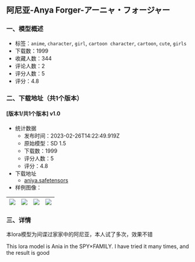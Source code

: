 ## 阿尼亚-Anya Forger-アーニャ・フォージャー
### 一、模型概述

- 标签：`anime`, `character`, `girl`, `cartoon character`, `cartoon`, `cute`, `girls`
- 下载数：1999
- 收藏人数：344
- 评论人数：2
- 评分人数：5
- 评分：4.8

### 二、下载地址（共1个版本）

#### [版本1/共1个版本] v1.0

- 统计数据
  - 发布时间：2023-02-26T14:22:49.919Z
  - 原始模型：SD 1.5
  - 下载数：1999
  - 评分人数：5
  - 评分：4.8
- 下载地址
  - [aniya.safetensors](https://civitai.com/api/download/models/11231)
- 样例图像：

| <img src="https://image.civitai.com/xG1nkqKTMzGDvpLrqFT7WA/9ba71810-64f3-4de7-d340-5c749fbaa000/width=450/108136.jpeg" /> | <img src="https://image.civitai.com/xG1nkqKTMzGDvpLrqFT7WA/e604818e-6782-4333-43df-98d72fceed00/width=450/658738.jpeg" /> | <img src="https://image.civitai.com/xG1nkqKTMzGDvpLrqFT7WA/2425e25e-5a3f-4b62-7ed3-1f2ca4c3fc00/width=450/108141.jpeg" /> | <img src="https://image.civitai.com/xG1nkqKTMzGDvpLrqFT7WA/3af594e3-a8d0-4b96-00cd-357d780ac100/width=450/658793.jpeg" /> |
| ---- | ---- | ---- | ---- |


### 三、详情
<p>本lora模型为间谍过家家中的阿尼亚，本人试了多次，效果不错</p><p>This lora model is Ania in the SPY×FAMILY. I have tried it many times, and the result is good</p>